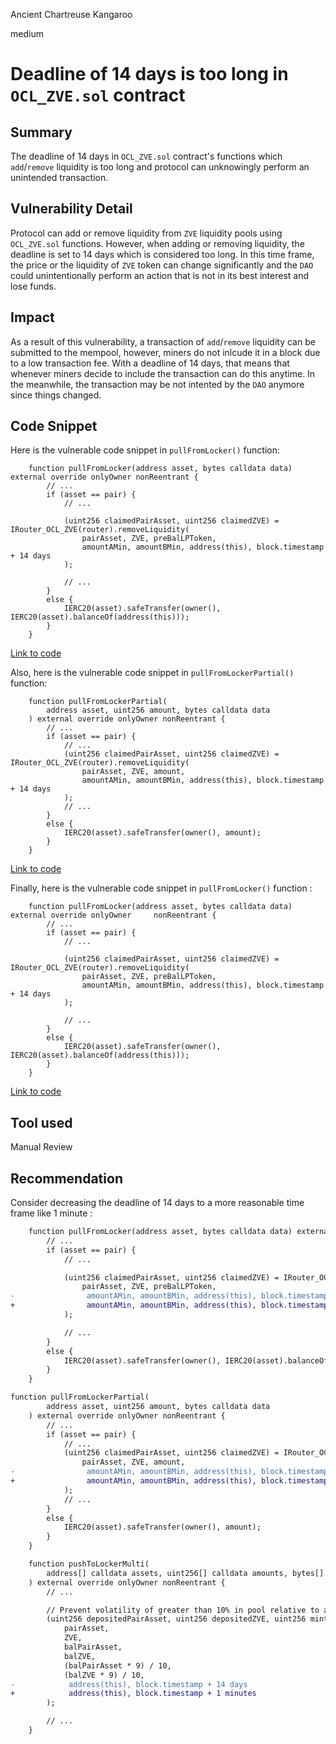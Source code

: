 Ancient Chartreuse Kangaroo

medium

# Deadline of 14 days is too long in `OCL_ZVE.sol` contract

## Summary
The deadline of 14 days in `OCL_ZVE.sol` contract's functions which `add`/`remove` liquidity is too long and protocol can unknowingly perform an unintended transaction.

## Vulnerability Detail
Protocol can add or remove liquidity from `ZVE` liquidity pools using `OCL_ZVE.sol` functions. However, when adding or removing liquidity, the deadline is set to 14 days which is considered too long. In this time frame, the price or the liquidity of `ZVE` token can change significantly and the `DAO` could unintentionally perform an action that is not in its best interest and lose funds.

## Impact
As a result of this vulnerability, a transaction of `add`/`remove` liquidity can be submitted to the mempool, however, miners do not inlcude it in a block due to a low transaction fee. With a deadline of 14 days, that means that whenever miners decide to include the transaction can do this anytime. In the meanwhile, the transaction may be not intented by the `DAO` anymore since things changed.

## Code Snippet
Here is the vulnerable code snippet in `pullFromLocker()` function:
```solidity
    function pullFromLocker(address asset, bytes calldata data) external override onlyOwner nonReentrant {
        // ...
        if (asset == pair) {
            // ...

            (uint256 claimedPairAsset, uint256 claimedZVE) = IRouter_OCL_ZVE(router).removeLiquidity(
                pairAsset, ZVE, preBalLPToken, 
                amountAMin, amountBMin, address(this), block.timestamp + 14 days
            );

            // ...
        }
        else {
            IERC20(asset).safeTransfer(owner(), IERC20(asset).balanceOf(address(this)));
        }
    }
```
[Link to code](https://github.com/sherlock-audit/2024-03-zivoe/blob/d4111645b19a1ad3ccc899bea073b6f19be04ccd/zivoe-core-foundry/src/lockers/OCL/OCL_ZVE.sol#L205)

Also, here is the vulnerable code snippet in `pullFromLockerPartial()` function:
```solidity
    function pullFromLockerPartial(
        address asset, uint256 amount, bytes calldata data
    ) external override onlyOwner nonReentrant {
        // ...
        if (asset == pair) {
            // ...
            (uint256 claimedPairAsset, uint256 claimedZVE) = IRouter_OCL_ZVE(router).removeLiquidity(
                pairAsset, ZVE, amount, 
                amountAMin, amountBMin, address(this), block.timestamp + 14 days
            );
            // ...
        }
        else {
            IERC20(asset).safeTransfer(owner(), amount);
        }
    }
```
[Link to code](https://github.com/sherlock-audit/2024-03-zivoe/blob/d4111645b19a1ad3ccc899bea073b6f19be04ccd/zivoe-core-foundry/src/lockers/OCL/OCL_ZVE.sol#L270)

Finally, here is the vulnerable code snippet in `pullFromLocker()` function : 
```solidity
    function pullFromLocker(address asset, bytes calldata data) external override onlyOwner     nonReentrant {
        // ...
        if (asset == pair) {
            // ...

            (uint256 claimedPairAsset, uint256 claimedZVE) = IRouter_OCL_ZVE(router).removeLiquidity(
                pairAsset, ZVE, preBalLPToken, 
                amountAMin, amountBMin, address(this), block.timestamp + 14 days
            );

            // ...
        }
        else {
            IERC20(asset).safeTransfer(owner(), IERC20(asset).balanceOf(address(this)));
        }
    }
```
[Link to code](https://github.com/sherlock-audit/2024-03-zivoe/blob/d4111645b19a1ad3ccc899bea073b6f19be04ccd/zivoe-core-foundry/src/lockers/OCL/OCL_ZVE.sol#L235)


## Tool used
Manual Review

## Recommendation
Consider decreasing the deadline of 14 days to a more reasonable time frame like 1 minute :
```diff
    function pullFromLocker(address asset, bytes calldata data) external override onlyOwner     nonReentrant {
        // ...
        if (asset == pair) {
            // ...

            (uint256 claimedPairAsset, uint256 claimedZVE) = IRouter_OCL_ZVE(router).removeLiquidity(
                pairAsset, ZVE, preBalLPToken, 
-                amountAMin, amountBMin, address(this), block.timestamp + 14 days
+                amountAMin, amountBMin, address(this), block.timestamp + 1 minutes
            );

            // ...
        }
        else {
            IERC20(asset).safeTransfer(owner(), IERC20(asset).balanceOf(address(this)));
        }
    }
```
```diff
function pullFromLockerPartial(
        address asset, uint256 amount, bytes calldata data
    ) external override onlyOwner nonReentrant {
        // ...
        if (asset == pair) {
            // ...
            (uint256 claimedPairAsset, uint256 claimedZVE) = IRouter_OCL_ZVE(router).removeLiquidity(
                pairAsset, ZVE, amount, 
-                amountAMin, amountBMin, address(this), block.timestamp + 14 days
+                amountAMin, amountBMin, address(this), block.timestamp + 1 minutes
            );
            // ...
        }
        else {
            IERC20(asset).safeTransfer(owner(), amount);
        }
    }
```
```diff
    function pushToLockerMulti(
        address[] calldata assets, uint256[] calldata amounts, bytes[] calldata data
    ) external override onlyOwner nonReentrant {
        // ...

        // Prevent volatility of greater than 10% in pool relative to amounts present.
        (uint256 depositedPairAsset, uint256 depositedZVE, uint256 minted) = IRouter_OCL_ZVE(router).addLiquidity(
            pairAsset, 
            ZVE, 
            balPairAsset,
            balZVE, 
            (balPairAsset * 9) / 10,
            (balZVE * 9) / 10, 
-            address(this), block.timestamp + 14 days
+            address(this), block.timestamp + 1 minutes
        );

        // ...
    }
```